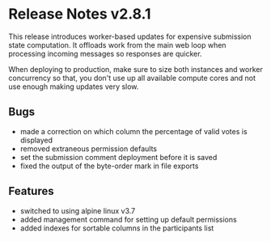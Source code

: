 Release Notes v2.8.1
====================

This release introduces worker-based updates for expensive submission state 
computation. It offloads work from the main web loop when processing 
incoming messages so responses are quicker.

When deploying to production, make sure to size both instances and worker 
concurrency so that, you don't use up all available compute cores and not 
use enough making updates very slow.

Bugs
----

* made a correction on which column the percentage of valid votes is displayed
* removed extraneous permission defaults
* set the submission comment deployment before it is saved
* fixed the output of the byte-order mark in file exports

Features
--------

* switched to using alpine linux v3.7
* added management command for setting up default permissions
* added indexes for sortable columns in the participants list

